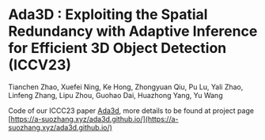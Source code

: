# Ada3D : Exploiting the Spatial Redundancy with Adaptive Inference for Efficient 3D Object Detection (ICCV23)
Tianchen Zhao, Xuefei Ning, Ke Hong, Zhongyuan Qiu, Pu Lu, Yali Zhao, Linfeng Zhang, Lipu Zhou, Guohao Dai, Huazhong Yang, Yu Wang

Code of our ICCC23 paper [Ada3d](https://arxiv.org/abs/2307.08209), more details to be found at project page [https://a-suozhang.xyz/ada3d.github.io/](https://a-suozhang.xyz/ada3d.github.io/)
